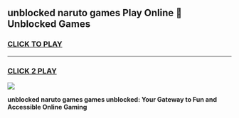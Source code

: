 
## unblocked naruto games Play Online 👋 Unblocked Games
<h3>
<a href="https://premium.freeplayer.one?title=unblocked_naruto_games&ref=19F">CLICK TO PLAY</a></h3>
<hr>

<h3>
<a href="https://premium.freeplayer.one?title=unblocked_naruto_games&ref=19F">CLICK 2 PLAY</a>
  
</h3>

<a href="https://premium.freeplayer.one?title=unblocked_naruto_games&ref=19F"><img src="https://clearcache.store/games.png"></a>


**unblocked naruto games games unblocked: Your Gateway to Fun and Accessible Online Gaming**
